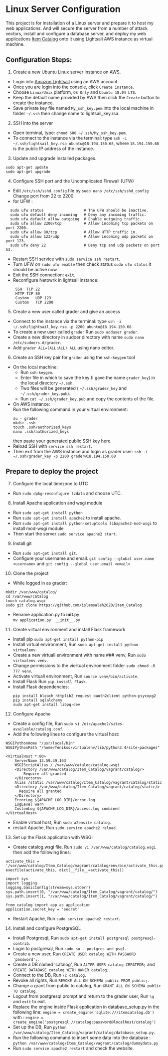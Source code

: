 # Linux Server Configuration


This project is for installation of a Linux server and prepare it to host my web applications. And will secure the server from a number of attack vectors, install and configure a database server, and deploy my web applications [Item Catalog](https://github.com/islamsalah2020/Item_Catalog) onto it using Lightsail AWS instance as virtual machine.

## Configuration Steps:

1. Create a new Ubuntu Linux server instance on AWS.
- Login into [Amazon Lightsail](https://lightsail.aws.amazon.com/ls/webapp/home/resources) using an AWS account.
- Once you are login into the console, click `Create instance`.
- Choose `Linux/Unix` platform, `OS Only` and  `Ubuntu 18.04 LTS`.
- Keep the default name provided by AWS then click the `Create` button to create the instance.
- Save private key file named `My_ssh_key.pem` into the local machine in folder `~/.ssh` then change name to lightsail_key.rsa.

2. SSH into the server 
- Open terminal, type: `chmod 600 ~/.ssh/My_ssh_key.pem`.
- To connect to the instance via the terminal: type `ssh -i ~/.ssh/lightsail_key.rsa ubuntu@18.194.150.68`, 
  where `18.194.150.68` is the public IP address of the instance.

3. Update and upgrade installed packages.
```
sudo apt-get update
sudo apt-get upgrade
```

4. Configure SSH port and the Uncomplicated Firewall (UFW)
- Edit `/etc/ssh/sshd_config` file by `sudo nano /etc/ssh/sshd_config` Change port from 22 to 2200.
- for UFW :
```
  sudo ufw status                  # The UFW should be inactive.
  sudo ufw default deny incoming   # Deny any incoming traffic.
  sudo ufw default allow outgoing  # Enable outgoing traffic.
  sudo ufw allow 2200/tcp          # Allow incoming tcp packets on port 2200.
  sudo ufw allow 80/tcp            # Allow HTTP traffic in.
  sudo ufw allow 123/udp           # Allow incoming udp packets on port 123.
  sudo ufw deny 22                 # Deny tcp and udp packets on port 53.
  ```
- Restart SSH service with `sudo service ssh restart`.
- Turn UFW on `sudo ufw enable` then check status `sudo ufw status` it should be active now.
- Exit the SSH connection: `exit`.
- Reconfigure Netowrk in lightsail instance:
  ```
   SSH	TCP	22	
   HTTP	TCP	80	
   Custom	UDP	123	
   Custom	TCP	2200
   ```
   
5. Create a new user called grader and give an access 
- Connect to the instance via the terminal: type `ssh -i ~/.ssh/lightsail_key.rsa -p 2200 ubuntu@18.194.150.68`.
- To create a new user called `grader` Run `sudo adduser grader`.
- Create a new directory in sudoer directory with name `sudo nano /etc/sudoers.d/grader`.
- Add `grader ALL=(ALL:ALL) ALL` using nano editor.

6. Create an SSH key pair for `grader` using the `ssh-keygen` tool
- On the local machine:
  - Run `ssh-keygen`.
  - Enter file in which to save the key (I gave the name `grader_key`) in the local directory `~/.ssh`.
  - Two files will be generated (  `~/.ssh/grader_key` and `~/.ssh/grader_key.pub`).
  - Run `cat ~/.ssh/grader_key.pub` and copy the contents of the file.
- On AWS instance:  
  Run the following command in your virtual environment:
  ```
  su - grader
  mkdir .ssh
  touch .ssh/authorized_keys
  nano .ssh/authorized_keys 
  ```
  then paste your generated public SSH key here.
- Reload SSH with `service ssh restart`.
- Then exit from the AWS instance and login as grader user:
```ssh -i ~/.ssh/grader_key -p 2200 grader@18.194.150.68```

## Prepare to deploy the project
7. Configure the local timezone to UTC
- Run `sudo dpkg-reconfigure tzdata` and choose UTC.

8. Install Apache application and wsgi module
- Run `sudo apt-get install python`
- Run `sudo apt-get install apache2` to install apache.
- Run `sudo apt-get install python-setuptools libapache2-mod-wsgi` to install mod-wsgi module
- Then start the server `sudo service apache2 start`.

9. Install git
- Run `sudo apt-get install git`.
- Configure your username and email. `git config --global user.name <username>` and `git config --global user.email <email>`

10. Clone the project
- While logged in as grader:
```
mkdir /var/www/catalog/
cd /var/www/catalog
touch catalog.wsgi
sudo git clone https://github.com/islamsalah2020/Item_Catalog
```
- Rename application.py to __init__.py  
```mv application.py  __init__.py```

11. Create virtual environment and install Flask framework
- Install pip 
```sudo apt-get install python-pip```
- Install virtual environment, Run `sudo apt-get install python-virtualenv`. 
- Create a new virtuall environment with name ### venv, Run `sudo virtualenv venv`.
- Change permissions to the viertual environment folder `sudo chmod -R 777 venv`.
- Activate virtuall environment, Run `source venv/bin/activate`.
- Install Flask Run `pip install Flask`.
- Install Flask dependencies:
  ```
  pip install bleach httplib2 request oauth2client python-psycopg2
  pip install sqlalchemy
  sudo apt-get install libpq-dev
  ```

12. Configure Apache
- Create a config file, Run `sudo vi /etc/apache2/sites-available/catalog.conf`.
- Add the following lines to configure the virtual host:
```
WSGIPythonHome "/usr/local/bin"
WSGIPythonPath "/home/fenikso/virtualenv/lib/python3.4/site-packages"

<VirtualHost *:80>
    ServerName 13.59.39.163
    WSGIScriptAlias / /var/www/catalog/catalog.wsgi
    <Directory /var/www/catalog/Item_Catalog/vagrant/catalog/>
    	Require all granted
    </Directory>
    Alias /static /var/www/catalog/Item_Catalog/vagrant/catalog/static
    <Directory /var/www/catalog/Item_Catalog/vagrant/catalog/static/>
  	  Require all granted
    </Directory>
    ErrorLog ${APACHE_LOG_DIR}/error.log
    LogLevel warn
    CustomLog ${APACHE_LOG_DIR}/access.log combined
</VirtualHost>
```
- Enable virtual host, Run `sudo a2ensite catalog`.
- restart Apache, Run `sudo service apache2 reload`.

13. Set up the Flask application with WSGI
- Create catalog.wsgi file, Run `sudo vi /var/www/catalog/catalog.wsgi` then add the following lines:

```
activate_this = '/var/www/catalog/Item_Catalog/vagrant/catalog/env/bin/activate_this.py'
execfile(activate_this, dict(__file__=activate_this))

import sys
import logging
logging.basicConfig(stream=sys.stderr)
sys.path.insert(0, "/var/www/catalog/Item_Catalog/vagrant/catalog/")
sys.path.insert(1, "/var/www/catalog/Item_Catalog/vagrant/catalog/")

from catalog import app as application
application.secret_key = 'secret'
```
- Restart Apache, Run `sudo service apache2 restart`.

14. Install and configure PostgreSQL
- Install Postgresql, Run `sudo apt-get install postgresql postgresql-contrib`.
- Login to postgresql, Run `sudo su - postgres and psql`.
- Create a new user, Run `CREATE USER catalog WITH PASSWORD 'password';`.
- Create a DB named 'catalog', Run `ALTER USER catalog CREATEDB;` and `CREATE DATABASE catalog WITH OWNER catalog;`.
- Connect to the DB, Run `\c catalog`.
- Revoke all rights, Run `REVOKE ALL ON SCHEMA public FROM public;`.
- Change a grant from public to catalog, Run `GRANT ALL ON SCHEMA public TO catalog`.
- Logout from postgresql prompt and return to the grader user, Run `\q` and `exit` to exit.
- Replace the engine inside Flask application in database_setup.py in the following line:
  ```engine = create_engine('sqlite:///itemcatalog.db')```
with :
```engine = create_engine('postgresql://catalog:password@localhost/catalog')```
- Set up the DB, Run `python /var/www/catalog/Item_Catalog/vagrant/catalog/database_setup.py`.
- Run the following command to insert some data into the database :
```python /var/www/catalog/Item_Catalog/vagrant/catalog/dummydata.py```
- Run `sudo service apache2 restart` and check the website.

  
  
  
  
  
  
  
  
  
  
  
  
  
  
